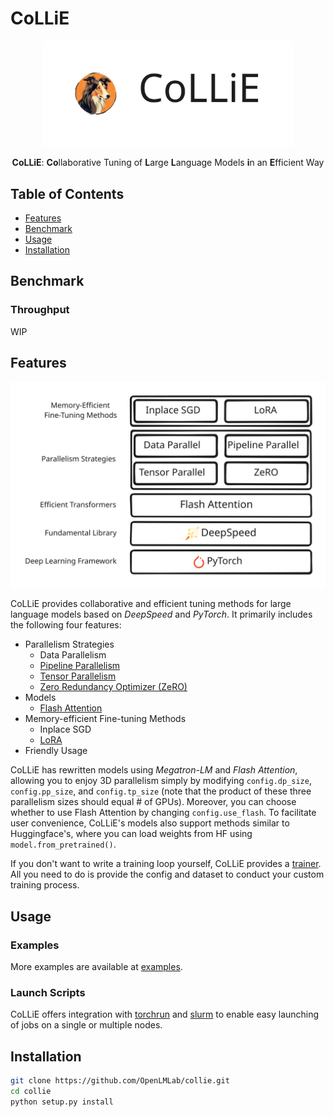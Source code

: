 # CoLLiE
<div align="center">
 <img src="docs/assets/images/collie_icon.svg" width="400px">

**CoLLiE**: **Co**llaborative Tuning of **L**arge **L**anguage Models **i**n an **E**fficient Way

</div>

## Table of Contents
- [Features](#features)
- [Benchmark](#benchmark)
- [Usage](#usage)
- [Installation](#installation)

## Benchmark
### Throughput
WIP

## Features
<div align="center">
    <img src="docs/assets/images/features.svg" width="800px">
</div>

CoLLiE provides collaborative and efficient tuning methods for large language models based on *DeepSpeed* and *PyTorch*. 
It primarily includes the following four features:
- Parallelism Strategies
  - Data Parallelism
  - [Pipeline Parallelism](https://arxiv.org/pdf/1811.06965.pdf)
  - [Tensor Parallelism](https://github.com/NVIDIA/Megatron-LM)
  - [Zero Redundancy Optimizer (ZeRO)](https://arxiv.org/pdf/1910.02054.pdf)
- Models
  - [Flash Attention](https://github.com/HazyResearch/flash-attention)
- Memory-efficient Fine-tuning Methods
  - Inplace SGD
  - [LoRA](https://arxiv.org/pdf/2106.09685.pdf)
- Friendly Usage

CoLLiE has rewritten models using *Megatron-LM* and *Flash Attention*, allowing you to enjoy 3D parallelism simply 
by modifying ```config.dp_size```, ```config.pp_size```, and ```config.tp_size``` (note that the product of these three parallelism sizes should equal # of GPUs). 
Moreover, you can choose whether to use Flash Attention by changing ``config.use_flash``. 
To facilitate user convenience, CoLLiE's models also support methods similar to Huggingface's, where you can load weights from HF using ```model.from_pretrained()```.

If you don't want to write a training loop yourself, CoLLiE provides a [trainer](collie/trainer/trainer.py).
All you need to do is provide the config and dataset to conduct your custom training process.

## Usage

### Examples
More examples are available at [examples](examples).

### Launch Scripts
CoLLiE offers integration with [torchrun](https://pytorch.org/docs/stable/elastic/run.html) and [slurm](https://github.com/SchedMD/slurm) to enable easy launching of jobs on a single or multiple nodes.

## Installation
```bash
git clone https://github.com/OpenLMLab/collie.git
cd collie
python setup.py install
```
